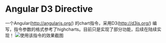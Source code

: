 Angular D3 Directive
============================

一个Angular(http://angularjs.org/)
的chart指令，采用D3(http://d3js.org/)
编写，指令参数的格式参考了highcharts。目前只是实现了部分功能，后续在陆续实现！
![使用该指令的效果截图](https://github.com/nisejay/ng-d3/master/demo.jpg "Using angular d3 directive")